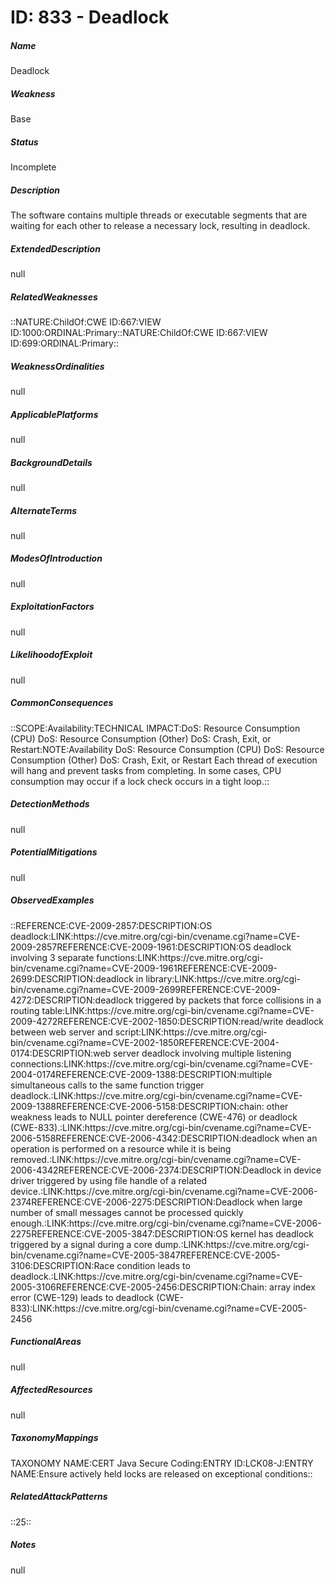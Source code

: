 # ID: 833 - Deadlock
<h5>Name</h5>Deadlock
<h5>Weakness</h5>Base
<h5>Status</h5>Incomplete
<h5>Description</h5>The software contains multiple threads or executable segments that are waiting for each other to release a necessary lock, resulting in deadlock.
<h5>ExtendedDescription</h5>null
<h5>RelatedWeaknesses</h5>::NATURE:ChildOf:CWE ID:667:VIEW ID:1000:ORDINAL:Primary::NATURE:ChildOf:CWE ID:667:VIEW ID:699:ORDINAL:Primary::
<h5>WeaknessOrdinalities</h5>null
<h5>ApplicablePlatforms</h5>null
<h5>BackgroundDetails</h5>null
<h5>AlternateTerms</h5>null
<h5>ModesOfIntroduction</h5>null
<h5>ExploitationFactors</h5>null
<h5>LikelihoodofExploit</h5>null
<h5>CommonConsequences</h5>::SCOPE:Availability:TECHNICAL IMPACT:DoS: Resource Consumption (CPU) DoS: Resource Consumption (Other) DoS: Crash, Exit, or Restart:NOTE:Availability DoS: Resource Consumption (CPU) DoS: Resource Consumption (Other) DoS: Crash, Exit, or Restart Each thread of execution will hang and prevent tasks from completing. In some cases, CPU consumption may occur if a lock check occurs in a tight loop.::
<h5>DetectionMethods</h5>null
<h5>PotentialMitigations</h5>null
<h5>ObservedExamples</h5>::REFERENCE:CVE-2009-2857:DESCRIPTION:OS deadlock:LINK:https://cve.mitre.org/cgi-bin/cvename.cgi?name=CVE-2009-2857REFERENCE:CVE-2009-1961:DESCRIPTION:OS deadlock involving 3 separate functions:LINK:https://cve.mitre.org/cgi-bin/cvename.cgi?name=CVE-2009-1961REFERENCE:CVE-2009-2699:DESCRIPTION:deadlock in library:LINK:https://cve.mitre.org/cgi-bin/cvename.cgi?name=CVE-2009-2699REFERENCE:CVE-2009-4272:DESCRIPTION:deadlock triggered by packets that force collisions in a routing table:LINK:https://cve.mitre.org/cgi-bin/cvename.cgi?name=CVE-2009-4272REFERENCE:CVE-2002-1850:DESCRIPTION:read/write deadlock between web server and script:LINK:https://cve.mitre.org/cgi-bin/cvename.cgi?name=CVE-2002-1850REFERENCE:CVE-2004-0174:DESCRIPTION:web server deadlock involving multiple listening connections:LINK:https://cve.mitre.org/cgi-bin/cvename.cgi?name=CVE-2004-0174REFERENCE:CVE-2009-1388:DESCRIPTION:multiple simultaneous calls to the same function trigger deadlock.:LINK:https://cve.mitre.org/cgi-bin/cvename.cgi?name=CVE-2009-1388REFERENCE:CVE-2006-5158:DESCRIPTION:chain: other weakness leads to NULL pointer dereference (CWE-476) or deadlock (CWE-833).:LINK:https://cve.mitre.org/cgi-bin/cvename.cgi?name=CVE-2006-5158REFERENCE:CVE-2006-4342:DESCRIPTION:deadlock when an operation is performed on a resource while it is being removed.:LINK:https://cve.mitre.org/cgi-bin/cvename.cgi?name=CVE-2006-4342REFERENCE:CVE-2006-2374:DESCRIPTION:Deadlock in device driver triggered by using file handle of a related device.:LINK:https://cve.mitre.org/cgi-bin/cvename.cgi?name=CVE-2006-2374REFERENCE:CVE-2006-2275:DESCRIPTION:Deadlock when large number of small messages cannot be processed quickly enough.:LINK:https://cve.mitre.org/cgi-bin/cvename.cgi?name=CVE-2006-2275REFERENCE:CVE-2005-3847:DESCRIPTION:OS kernel has deadlock triggered by a signal during a core dump.:LINK:https://cve.mitre.org/cgi-bin/cvename.cgi?name=CVE-2005-3847REFERENCE:CVE-2005-3106:DESCRIPTION:Race condition leads to deadlock.:LINK:https://cve.mitre.org/cgi-bin/cvename.cgi?name=CVE-2005-3106REFERENCE:CVE-2005-2456:DESCRIPTION:Chain: array index error (CWE-129) leads to deadlock (CWE-833):LINK:https://cve.mitre.org/cgi-bin/cvename.cgi?name=CVE-2005-2456
<h5>FunctionalAreas</h5>null
<h5>AffectedResources</h5>null
<h5>TaxonomyMappings</h5>TAXONOMY NAME:CERT Java Secure Coding:ENTRY ID:LCK08-J:ENTRY NAME:Ensure actively held locks are released on exceptional conditions::
<h5>RelatedAttackPatterns</h5>::25::
<h5>Notes</h5>null

